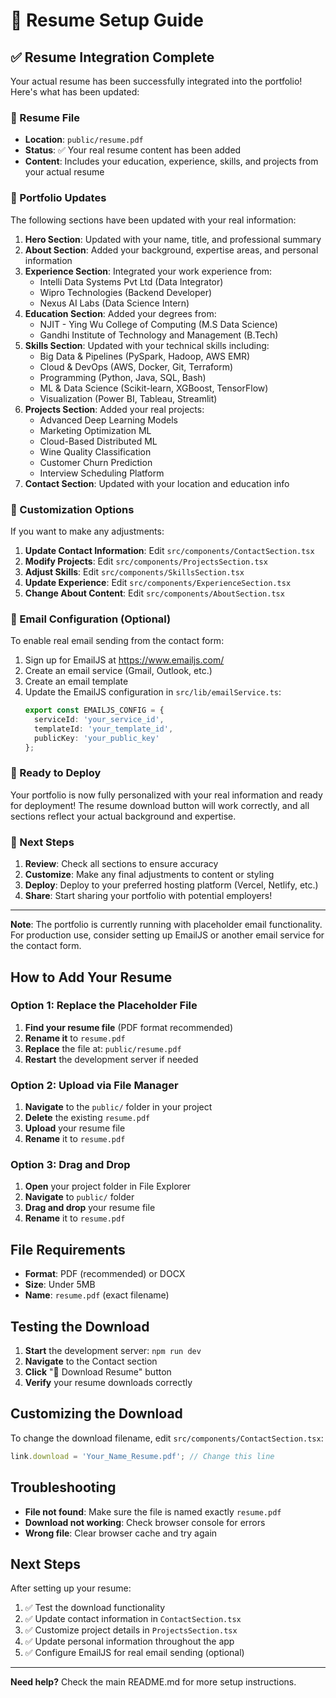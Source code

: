 # 📄 Resume Setup Guide

## ✅ Resume Integration Complete

Your actual resume has been successfully integrated into the portfolio! Here's what has been updated:

### 📄 Resume File
- **Location**: `public/resume.pdf`
- **Status**: ✅ Your real resume content has been added
- **Content**: Includes your education, experience, skills, and projects from your actual resume

### 🎯 Portfolio Updates
The following sections have been updated with your real information:

1. **Hero Section**: Updated with your name, title, and professional summary
2. **About Section**: Added your background, expertise areas, and personal information
3. **Experience Section**: Integrated your work experience from:
   - Intelli Data Systems Pvt Ltd (Data Integrator)
   - Wipro Technologies (Backend Developer)
   - Nexus AI Labs (Data Science Intern)
4. **Education Section**: Added your degrees from:
   - NJIT - Ying Wu College of Computing (M.S Data Science)
   - Gandhi Institute of Technology and Management (B.Tech)
5. **Skills Section**: Updated with your technical skills including:
   - Big Data & Pipelines (PySpark, Hadoop, AWS EMR)
   - Cloud & DevOps (AWS, Docker, Git, Terraform)
   - Programming (Python, Java, SQL, Bash)
   - ML & Data Science (Scikit-learn, XGBoost, TensorFlow)
   - Visualization (Power BI, Tableau, Streamlit)
6. **Projects Section**: Added your real projects:
   - Advanced Deep Learning Models
   - Marketing Optimization ML
   - Cloud-Based Distributed ML
   - Wine Quality Classification
   - Customer Churn Prediction
   - Interview Scheduling Platform
7. **Contact Section**: Updated with your location and education info

### 🔧 Customization Options

If you want to make any adjustments:

1. **Update Contact Information**: Edit `src/components/ContactSection.tsx`
2. **Modify Projects**: Edit `src/components/ProjectsSection.tsx`
3. **Adjust Skills**: Edit `src/components/SkillsSection.tsx`
4. **Update Experience**: Edit `src/components/ExperienceSection.tsx`
5. **Change About Content**: Edit `src/components/AboutSection.tsx`

### 📧 Email Configuration (Optional)

To enable real email sending from the contact form:

1. Sign up for EmailJS at https://www.emailjs.com/
2. Create an email service (Gmail, Outlook, etc.)
3. Create an email template
4. Update the EmailJS configuration in `src/lib/emailService.ts`:
   ```typescript
   export const EMAILJS_CONFIG = {
     serviceId: 'your_service_id',
     templateId: 'your_template_id',
     publicKey: 'your_public_key'
   };
   ```

### 🚀 Ready to Deploy

Your portfolio is now fully personalized with your real information and ready for deployment! The resume download button will work correctly, and all sections reflect your actual background and expertise.

### 📝 Next Steps

1. **Review**: Check all sections to ensure accuracy
2. **Customize**: Make any final adjustments to content or styling
3. **Deploy**: Deploy to your preferred hosting platform (Vercel, Netlify, etc.)
4. **Share**: Start sharing your portfolio with potential employers!

---

**Note**: The portfolio is currently running with placeholder email functionality. For production use, consider setting up EmailJS or another email service for the contact form.

## How to Add Your Resume

### Option 1: Replace the Placeholder File
1. **Find your resume file** (PDF format recommended)
2. **Rename it** to `resume.pdf`
3. **Replace** the file at: `public/resume.pdf`
4. **Restart** the development server if needed

### Option 2: Upload via File Manager
1. **Navigate** to the `public/` folder in your project
2. **Delete** the existing `resume.pdf`
3. **Upload** your resume file
4. **Rename** it to `resume.pdf`

### Option 3: Drag and Drop
1. **Open** your project folder in File Explorer
2. **Navigate** to `public/` folder
3. **Drag and drop** your resume file
4. **Rename** it to `resume.pdf`

## File Requirements
- **Format**: PDF (recommended) or DOCX
- **Size**: Under 5MB
- **Name**: `resume.pdf` (exact filename)

## Testing the Download
1. **Start** the development server: `npm run dev`
2. **Navigate** to the Contact section
3. **Click** "📄 Download Resume" button
4. **Verify** your resume downloads correctly

## Customizing the Download
To change the download filename, edit `src/components/ContactSection.tsx`:

```typescript
link.download = 'Your_Name_Resume.pdf'; // Change this line
```

## Troubleshooting
- **File not found**: Make sure the file is named exactly `resume.pdf`
- **Download not working**: Check browser console for errors
- **Wrong file**: Clear browser cache and try again

## Next Steps
After setting up your resume:
1. ✅ Test the download functionality
2. ✅ Update contact information in `ContactSection.tsx`
3. ✅ Customize project details in `ProjectsSection.tsx`
4. ✅ Update personal information throughout the app
5. ✅ Configure EmailJS for real email sending (optional)

---
**Need help?** Check the main README.md for more setup instructions. 